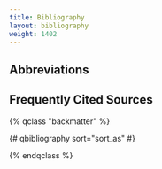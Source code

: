 ```yaml
---
title: Bibliography
layout: bibliography
weight: 1402
---
```


## Abbreviations

<!-- {# qabbreviations-table #} -->

## Frequently Cited Sources

{% qclass "backmatter" %}

  {# qbibliography sort="sort_as" #}

{% endqclass %}
